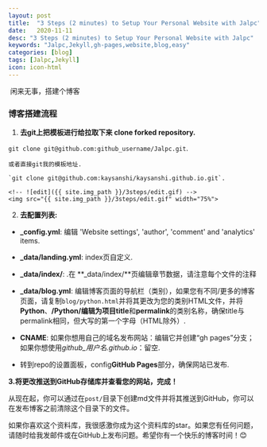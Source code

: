 ```yaml
---
layout: post
title:  "3 Steps (2 minutes) to Setup Your Personal Website with Jalpc"
date:   2020-11-11
desc: "3 Steps (2 minutes) to Setup Your Personal Website with Jalpc"
keywords: "Jalpc,Jekyll,gh-pages,website,blog,easy"
categories: [blog]
tags: [Jalpc,Jekyll]
icon: icon-html
---
```

​    闲来无事，搭建个博客

### 博客搭建流程

1. **去git上把模板进行给拉取下来 clone forked repository.**
	
 `git clone git@github.com:github_username/Jalpc.git`.
	
	或者直接git我的模板地址. 

	`git clone git@github.com:kaysanshi/kaysanshi.github.io.git`.
	
	<!-- ![edit]({{ site.img_path }}/3steps/edit.gif) -->
	<img src="{{ site.img_path }}/3steps/edit.gif" width="75%">
	
	
	
2. **去配置列表:**

  * **_config.yml**: 编辑 'Website settings', 'author', 'comment' and 'analytics' items.

  * **_data/landing.yml**: index页自定义.

  * **_data/index/**: .在 **_data/index/**页编辑章节数据，请注意每个文件的注释

  * **_data/blog.yml**: 编辑博客页面的导航栏（类别），如果您有不同/更多的博客页面，请复制`blog/python.html`并将其更改为您的类别HTML文件，并将**Python**、**/Python/**编辑为项目**title**和**permalink**的类别名称，确保title与permalink相同，但大写的第一个字母（HTML除外）.

  * **CNAME**: 如果你想用自己的域名发布网站：编辑它并创建“gh pages”分支；如果你想使用*github_用户名.github.io*：留空.

  * 转到repo的设置面板，config**GitHub Pages**部分，确保网站已发布.

**3.将更改推送到GitHub存储库并查看您的网站，完成！**

从现在起，你可以通过在`post/`目录下创建md文件并将其推送到GitHub，你可以在发布博客之前清除这个目录下的文件。


如果你喜欢这个资料库，我很感激你成为这个资料库的star。如果您有任何问题，请随时给我发邮件或在GitHub上发布问题。希望你有一个快乐的博客时间！😊
